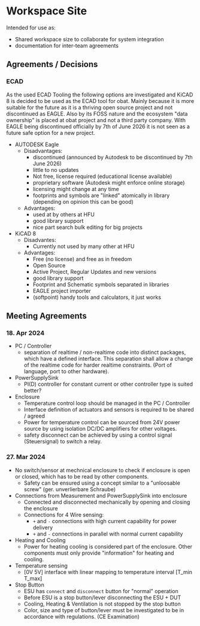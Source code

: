 # Workspace Site

Intended for use as:

  - Shared workspace size to collaborate for system integration
  - documentation for inter-team agreements

## Agreements / Decisions

### ECAD

As the used ECAD Tooling the following options are investigated and KiCAD 8 is
decided to be used as the ECAD tool for obat. Mainly because it is more suitable
for the future as it is a thriving open source project and not discontinued as
EAGLE. Also by its FOSS nature and the ecosystem "data ownership" is placed at
obat project and not a third party company.
With EAGLE being discontinued officially by 7th of June 2026 it is not seen as a
future safe option for a new project.

- AUTODESK Eagle
    - Disadvantages:
        - discontinued (announced by Autodesk to be discontinued by 7th June 2026)
        - little to no updates
        - Not free, license required (educational license available)
        - proprietary software (Autodesk might enforce online storage)
        - licensing might change at any time
        - footprints and symbols are "linked" atomically in library (depending
            on opinion this can be good)
    - Advantages:
        - used at by others at HFU
        - good library support
        - nice part search bulk editing for big projects
- KiCAD 8
    - Disadvantes:
        - Currently not used by many other at HFU
    - Advantages:
        - Free (no license) and free as in freedom
        - Open Source
        - Active Project, Regular Updates and new versions
        - good library support
        - Footprint and Schematic symbols separated in libraries
        - EAGLE project importer
        - (softpoint) handy tools and calculators, it just works

## Meeting Agreements

### 18. Apr 2024

- PC / Controller
    - separation of realtime / non-realtime code into distinct packages, which
        have a defined interface. This separation shall allow a change of the
        realtime code for harder realtime constraints. (Port of language, port
        to other hardware).
- PowerSupplySink
    - PI(D) controller for constant current or other controller type is suited
        better?
- Enclosure
    - Temperature control loop should be managed in the PC / Controller
    - Interface definition of actuators and sensors is required to be shared /
        agreed
    - Power for temperature control can be sourced from 24V power source by
        using isolation DC/DC amplifiers for other voltages.
    - safety disconnect can be achieved by using a control signal (Steuersignal)
        to switch a relay.

### 27. Mar 2024

- No switch/sensor at mechnical enclosure to check if enclosure is open or
    closed, which has to be read by other components.
    - Safety can be ensured using a concept similar to a "unloosable screw"
        (ger. unverlierbare Schraube)
- Connections from Measurement and PowerSupplySink into enclosure
    - Connected and disconnected mechanically by opening and closing the enclosure
    - Connections for 4 Wire sensing:
      - `+` and `-` connections with high current capability for power delivery
      - `+` and `-` connections in parallel with normal current capability
- Heating and Cooling
    - Power for heating cooling is considered part of the enclosure. Other
        components must only provide "information" for heating and cooling.
- Temperature sensing
    - [0V 5V] interface with linear mapping to temperature interval [T_min T_max]
- Stop Button
    - ESU has `connect` and `disconnect` button for "normal" operation
    - Before ESU is a stop button/lever disconnecting the ESU + DUT
    - Cooling, Heating & Ventilation is not stopped by the stop button
    - Color, size and type of button/lever must be investigated to be in
        accordance with regulations. (CE Examination)

